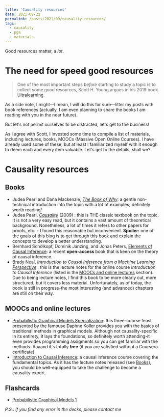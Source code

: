 ```yaml
---
title: 'Causality resources'
date: 2021-09-22
permalink: /posts/2021/09/causality-resources/
tags:
  - causality
  - pgm
  - materials
---
```


Good resources matter, a _lot_.

# The need for ~~speed~~ good resources

>One of the most important steps _before_ starting to study a topic is to collect some good resources, Scott H. Young argues in his 2019 book [Ultralearning](https://www.scotthyoung.com/blog/ultralearning/).


As a side note, I might—I mean, I will do this for sure—litter my posts with book references (actually, I am even planning to share the books I am reading with you in the near future).

But let's not permit ourselves to be distracted, let's get to the business!

As I agree with Scott, I invested some time to compile a list of materials, including lectures, books, MOOCs (Massive Open Online Courses). I have already used some of these, but at least I familiarized myself with it enough to deem each and every item valuable. Let's get to the details, shall we?

# Causality resources

## Books
- Judea Pearl and Dana Mackenzie, [_The Book of Why_](http://bayes.cs.ucla.edu/WHY/): a gentle non-technical introduction into the topic with a lot of examples; definitely worth reading!
- Judea Pearl, [_Causality_](http://bayes.cs.ucla.edu/BOOK-2K/) (2009) : this is THE classic textbook on the topic. It is not a very easy read, but it contains a vast amount of theoretical background. Nonetheless, a lot of times it refers to other papers for proofs, etc. - I found this reasonable but inconvenient. **Spoiler:** one of the goals of this blog is to get through this book and explain the concepts to develop a better understanding.
- Bernhard Schölkopf, Dominik Janzing, and Jonas Peters, [Elements of Causal Inference](https://library.oapen.org/bitstream/handle/20.500.12657/26040/11283.pdf?sequence=1&isAllowed=y): a recent **open-access** book that is keen on the theory of causal inference.
- Brady Neal, [_Introduction to Causal Inference from a Machine Learning Perspective_](https://www.bradyneal.com/Introduction_to_Causal_Inference-Dec17_2020-Neal.pdf) : this is the lecture notes for the online course _Introduction to Causal Inference_ (listed in the [MOOCs and online lectures](#moocs-and-online-lectures) section). Due to being lecture notes, I find this book to be more clearly cut, more structured, but it covers less material. Unfortunately, as of today, the book is still in progress-the most interesting (and advanced) chapters are still on their way.


## MOOCs and online lectures
- [Probabilistic Graphical Models Specialization](https://www.coursera.org/specializations/probabilistic-graphical-models): this three-course feast presented by the famouse Daphne Koller provides you with the basics of traditional methods in graphical models. Although not causality-specific in its entirety, it lays the foundations, so definitely worth attending-it even provides programming assigments so you can get familiar with the methods. Aaaand it's totally **free** (if you are satisfied without a Coursera certificate).
- [Introduction to Causal Inference](https://www.bradyneal.com/causal-inference-course): a causal inference course covering the fundamental topics. As it has the lecture notes released (see [Books](#books)), you should be well-equipped to take the challenge to become a causality expert.

## Flashcards
- [Probabilistic Graphical Models 1](https://ankiweb.net/shared/info/49117877)

*P.S.: if you find any error in the decks, please contact me*
